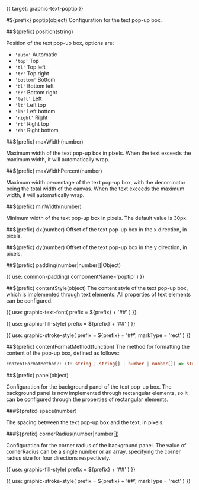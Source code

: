 {{ target: graphic-text-poptip }}

<!-- TextPoptip -->

#${prefix} poptip(object)
Configuration for the text pop-up box.

##${prefix} position(string)

Position of the text pop-up box, options are:

- `'auto'` Automatic
- `'top'` Top
- `'tl'` Top left
- `'tr'` Top right
- `'bottom'` Bottom
- `'bl'` Bottom left
- `'br'` Bottom right
- `'left'` Left
- `'lt'` Left top
- `'lb'` Left bottom
- `'right'` Right
- `'rt'` Right top
- `'rb'` Right bottom

##${prefix} maxWidth(number)

Maximum width of the text pop-up box in pixels. When the text exceeds the maximum width, it will automatically wrap.

##${prefix} maxWidthPercent(number)

Maximum width percentage of the text pop-up box, with the denominator being the total width of the canvas. When the text exceeds the maximum width, it will automatically wrap.

##${prefix} minWidth(number)

Minimum width of the text pop-up box in pixels. The default value is 30px.

##${prefix} dx(number)
Offset of the text pop-up box in the x direction, in pixels.

##${prefix} dy(number)
Offset of the text pop-up box in the y direction, in pixels.

##${prefix} padding(number|number[]|Object)

{{ use: common-padding(
  componentName='poptip'
) }}

##${prefix} contentStyle(object)
The content style of the text pop-up box, which is implemented through text elements. All properties of text elements can be configured.

{{
  use: graphic-text-font(
    prefix = ${prefix} + '##'
  )
}}

{{ use: graphic-fill-style(
  prefix = ${prefix} + '##'
) }}

{{ use: graphic-stroke-style(
  prefix = ${prefix} + '##',
  markType = 'rect'
) }}

##${prefix} contentFormatMethod(function)
The method for formatting the content of the pop-up box, defined as follows:

```ts
contentFormatMethod?: (t: string | string[] | number | number[]) => string | string[] | number | number[];
```

##${prefix} panel(object)

Configuration for the background panel of the text pop-up box. The background panel is now implemented through rectangular elements, so it can be configured through the properties of rectangular elements.

###${prefix} space(number)

The spacing between the text pop-up box and the text, in pixels.

###${prefix} cornerRadius(number|number[])

Configuration for the corner radius of the background panel. The value of cornerRadius can be a single number or an array, specifying the corner radius size for four directions respectively.

{{ use: graphic-fill-style(
  prefix = ${prefix} + '##'
) }}

{{ use: graphic-stroke-style(
  prefix = ${prefix} + '##',
  markType = 'rect'
) }}
